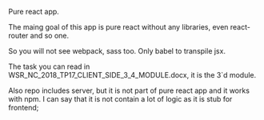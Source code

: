 Pure react app.

The maing goal of this app is pure react without any libraries, even react-router and so one.

So you will not see webpack, sass too. Only babel to transpile jsx.

The task you can read in WSR_NC_2018_TP17_CLIENT_SIDE_3_4_MODULE.docx, it is the 3`d module.

Also repo includes server, but it is not part of pure react app and it works with npm. I can say that it is not contain a lot of logic as it is stub for frontend;
